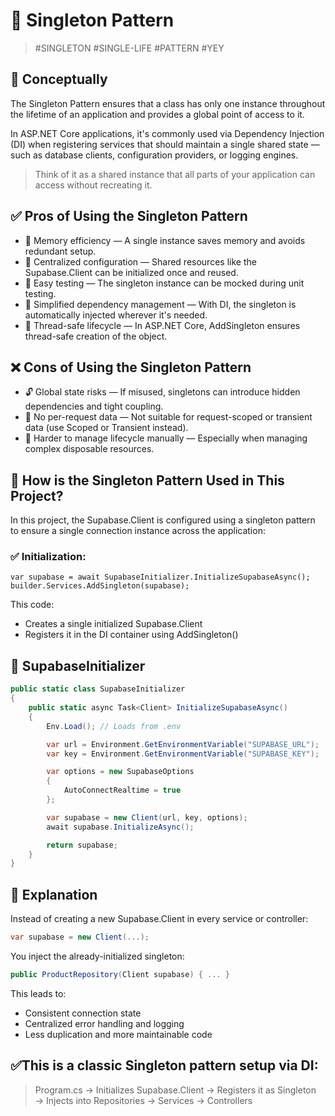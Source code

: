 ﻿# 🧩 Singleton Pattern
> #SINGLETON #SINGLE-LIFE #PATTERN #YEY
## 🧠 Conceptually
The Singleton Pattern ensures that a class has only one instance throughout the lifetime of an application and 
provides a global point of access to it.

In ASP.NET Core applications, it's commonly used via Dependency Injection (DI) when registering services that should 
maintain a single shared state — such as database clients, configuration providers, or logging engines.

> Think of it as a shared instance that all parts of your application can access without recreating it.

## ✅ Pros of Using the Singleton Pattern 
- 🧠 Memory efficiency — A single instance saves memory and avoids redundant setup.
- 🔄 Centralized configuration — Shared resources like the Supabase.Client can be initialized once and reused. 
- 🧪 Easy testing — The singleton instance can be mocked during unit testing. 
- 💉 Simplified dependency management — With DI, the singleton is automatically injected wherever it's needed.
- 🧱 Thread-safe lifecycle — In ASP.NET Core, AddSingleton ensures thread-safe creation of the object.

## ❌ Cons of Using the Singleton Pattern
- 🔓 Global state risks — If misused, singletons can introduce hidden dependencies and tight coupling. 
- 🔄 No per-request data — Not suitable for request-scoped or transient data (use Scoped or Transient instead). 
- 🤹 Harder to manage lifecycle manually — Especially when managing complex disposable resources.

## 🧪 How is the Singleton Pattern Used in This Project?
In this project, the Supabase.Client is configured using a singleton pattern to ensure a single 
connection instance across the application:

### ✅ Initialization:
```
var supabase = await SupabaseInitializer.InitializeSupabaseAsync();
builder.Services.AddSingleton(supabase);
```

This code:
- Creates a single initialized Supabase.Client 
- Registers it in the DI container using AddSingleton()

##  🔧 SupabaseInitializer
```csharp
public static class SupabaseInitializer
{
    public static async Task<Client> InitializeSupabaseAsync()
    {
        Env.Load(); // Loads from .env

        var url = Environment.GetEnvironmentVariable("SUPABASE_URL");
        var key = Environment.GetEnvironmentVariable("SUPABASE_KEY");

        var options = new SupabaseOptions
        {
            AutoConnectRealtime = true
        };

        var supabase = new Client(url, key, options);
        await supabase.InitializeAsync();

        return supabase;
    }
}

```

## 🧩 Explanation
Instead of creating a new Supabase.Client in every service or controller:
``` csharp
var supabase = new Client(...);
```
You inject the already-initialized singleton:
```csharp
public ProductRepository(Client supabase) { ... }
```

This leads to:
- Consistent connection state 
- Centralized error handling and logging 
- Less duplication and more maintainable code


## ✅This is a classic Singleton pattern setup via DI:
> Program.cs → Initializes Supabase.Client → Registers it as Singleton → Injects into 
> Repositories → Services → Controllers